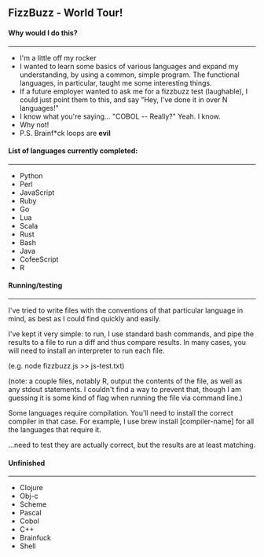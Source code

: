 ## FizzBuzz - World Tour!

#### Why would I do this?
------------------------------------

* I'm a little off my rocker
* I wanted to learn some basics of various languages and expand my understanding, by using a common, simple program. The functional languages, in particular, taught me some interesting things.
* If a future employer wanted to ask me for a fizzbuzz test (laughable), I could just point them to this, and say "Hey, I've done it in over N languages!"
* I know what you're saying... "COBOL -- Really?" Yeah. I know.
* Why not!
* P.S. Brainf*ck loops are **evil**

#### List of languages currently completed:
------------------------------------

* Python
* Perl
* JavaScript
* Ruby
* Go
* Lua
* Scala
* Rust
* Bash
* Java
* CofeeScript
* R

#### Running/testing
------------------------------------

I've tried to write files with the conventions of that particular language in mind, as best as I could find quickly and easily.

I've kept it very simple: to run, I use standard bash commands, and pipe the results to a file to run a diff and thus compare results. In many cases, you will need to install an interpreter to run each file.

(e.g. node fizzbuzz.js >> js-test.txt)

(note: a couple files, notably R, output the contents of the file, as well as any stdout statements. I couldn't find a way to prevent that, though I am guessing it is some kind of flag when running the file via command line.)

Some languages require compilation. You'll need to install the correct compiler in that case. For example, I use brew install [compiler-name] for all the languages that require it.

...need to test they are actually correct, but the results are at least matching.

#### Unfinished
------------------------------------

* Clojure
* Obj-c
* Scheme
* Pascal
* Cobol
* C++
* Brainfuck
* Shell
